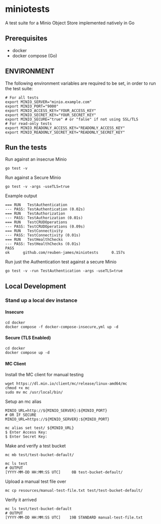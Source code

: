 # miniotests

A test suite for a Minio Object Store implemented natively in Go

## Prerequisites

* docker
* docker compose (Go)

## ENVIRONMENT

The following environment variables are required to be set, in order to run the test suite:
```
# For all tests
export MINIO_SERVER="minio.example.com"
export MINIO_PORT="9000"
export MINIO_ACCESS_KEY="YOUR_ACCESS_KEY"
export MINIO_SECRET_KEY="YOUR_SECRET_KEY"
export MINIO_SECURE="true" # or "false" if not using SSL/TLS
# For read-only tests
export MINIO_READONLY_ACCESS_KEY="READONLY_ACCESS_KEY"
export MINIO_READONLY_SECRET_KEY="READONLY_SECRET_KEY"
```

## Run the tests

Run against an insecrue Minio
```
go test -v
```

Run against a Secure Minio
```
go test -v -args -useTLS=true
```

Example output
```
=== RUN   TestAuthentication
--- PASS: TestAuthentication (0.02s)
=== RUN   TestAuthorization
--- PASS: TestAuthorization (0.01s)
=== RUN   TestCRUDOperations
--- PASS: TestCRUDOperations (0.09s)
=== RUN   TestConnectivity
--- PASS: TestConnectivity (0.01s)
=== RUN   TestHealthChecks
--- PASS: TestHealthChecks (0.01s)
PASS
ok      github.com/reuben-james/miniotests      0.157s
```

Run just the Authentication test against a secure Minio
```
go test -v -run TestAuthentication -args -useTLS=true
```

## Local Development

### Stand up a local dev instance

#### Insecure
```
cd docker
docker compose -f docker-compose-insecure,yml up -d
```

#### Secure (TLS Enabled)
```
cd docker
docker compose up -d
```

#### MC Client

Install the MC client for manual testing
```
wget https://dl.min.io/client/mc/release/linux-amd64/mc
chmod +x mc
sudo mv mc /usr/local/bin/
```

Setup an mc alias
```
MINIO_URL=http://${MINIO_SERVER}:${MINIO_PORT}
# OR IF SECURE
MINIO_URL=https://${MINIO_SERVER}:${MINIO_PORT}

mc alias set test/ ${MINIO_URL}
$ Enter Access Key: 
$ Enter Secret Key: 
```

Make and verify a test bucket
```
mc mb test/test-bucket-default/

mc ls test
# OUTPUT
[YYYY-MM-DD HH:MM:SS UTC]     0B test-bucket-default/
```

Upload a manual test file over
```
mc cp resources/manual-test-file.txt test/test-bucket-default/
```

Verify it arrived
```
mc ls test/test-bucket-default
# OUTPUT
[YYYY-MM-DD HH:MM:SS UTC]    19B STANDARD manual-test-file.txt
```
